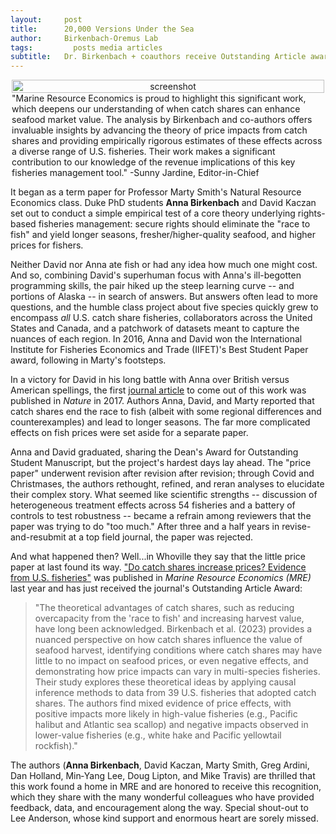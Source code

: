 ```yaml
---
layout:     post
title:      20,000 Versions Under the Sea
author:     Birkenbach-Oremus Lab
tags: 		  posts media articles
subtitle:  	Dr. Birkenbach + coauthors receive Outstanding Article award
---
```

<!-- Start Writing Below in Markdown -->
<!-- ![Description](http://birkenbach-oremus-lab.github.io/website/img/posts/2024-08-14-1.png)-->
<div style="text-align: center; display: flex; justify-content: center; align-items: center;">
    <figure style="margin: 0 2px;">
        <img src="http://birkenbach-oremus-lab.github.io/website/img/posts/2024-09-23-1.png" alt="screenshot" width="100% style="border: 2px solid black" >
          <figcaption style="text-align: left; font-size: 14px;">"Marine Resource Economics is proud to highlight this significant work, which deepens our understanding of when catch shares can enhance seafood market value. The analysis by Birkenbach and co-authors offers invaluable insights by advancing the theory of price impacts from catch shares and providing empirically rigorous estimates of these effects across a diverse range of U.S. fisheries. Their work makes a significant contribution to our knowledge of the revenue implications of this key fisheries management tool."
-Sunny Jardine, Editor-in-Chief </figcaption>
    </figure>
</div>


It began as a term paper for Professor Marty Smith's Natural Resource Economics class. Duke PhD students **Anna Birkenbach** and David Kaczan set out to conduct a simple empirical test of a core theory underlying rights-based fisheries management: secure rights should eliminate the "race to fish" and yield longer seasons, fresher/higher-quality seafood, and higher prices for fishers. 

Neither David nor Anna ate fish or had any idea how much one might cost. And so, combining David's superhuman focus with Anna's ill-begotten programming skills, the pair hiked up the steep learning curve -- and portions of Alaska -- in search of answers. But answers often lead to more questions, and the humble class project about five species quickly grew to encompass *all* U.S. catch share fisheries, collaborators across the United States and Canada, and a patchwork of datasets meant to capture the nuances of each region. In 2016, Anna and David won the International Institute for Fisheries Economics and Trade (IIFET)'s Best Student Paper award, following in Marty's footsteps.

In a victory for David in his long battle with Anna over British versus American spellings, the first [journal article](https://www.nature.com/articles/nature21728#:~:text=Consistent%20with%20the%20theory%20that,based%20regulation%20to%20other%20fisheries.) to come out of this work was published in _Nature_ in 2017. Authors Anna, David, and Marty reported that catch shares end the race to fish (albeit with some regional differences and counterexamples) and lead to longer seasons. The far more complicated effects on fish prices were set aside for a separate paper. 

Anna and David graduated, sharing the Dean's Award for Outstanding Student Manuscript, but the project's hardest days lay ahead. The "price paper" underwent revision after revision after revision; through Covid and Christmases, the authors rethought, refined, and reran analyses to elucidate their complex story. What seemed like scientific strengths -- discussion of heterogeneous treatment effects across 54 fisheries and a battery of controls to test robustness -- became a refrain among reviewers that the paper was trying to do "too much." After three and a half years in revise-and-resubmit at a top field journal, the paper was rejected.

And what happened then? Well...in Whoville they say that the little price paper at last found its way.  ["Do catch shares increase prices? Evidence from U.S. fisheries"](https://www.journals.uchicago.edu/doi/full/10.1086/725010#:~:text=Eliminating%20the%20race%20to%20fish,also%20fetch%20a%20price%20premium.) was published in _Marine Resource Economics (MRE)_ last year and has just received the journal's Outstanding Article Award:

>"The theoretical advantages of catch shares, such as reducing overcapacity from the 'race to fish' and increasing harvest value, have long been acknowledged. Birkenbach et al. (2023) provides a nuanced perspective on how catch shares influence the value of seafood harvest, identifying conditions where catch shares may have little to no impact on seafood prices, or even negative effects, and demonstrating how price impacts can vary in multi-species fisheries. Their study explores these theoretical ideas by applying causal inference methods to data from 39 U.S. fisheries that adopted catch shares. The authors find mixed evidence of price effects, with positive impacts more likely in high-value fisheries (e.g., Pacific halibut and Atlantic sea scallop) and negative impacts observed in lower-value fisheries (e.g., white hake and Pacific yellowtail rockfish)."

The authors (**Anna Birkenbach**, David Kaczan, Marty Smith, Greg Ardini, Dan Holland, Min‐Yang Lee, Doug Lipton, and Mike Travis) are thrilled that this work found a home in MRE and are honored to receive this recognition, which they share with the many wonderful colleagues who have provided feedback, data, and encouragement along the way. Special shout-out to Lee Anderson, whose kind support and enormous heart are sorely missed. 

